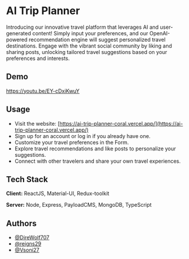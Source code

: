 # AI Trip Planner

Introducing our innovative travel platform that leverages AI and user-generated content! Simply input your preferences, and our OpenAI-powered recommendation engine will suggest personalized travel destinations. Engage with the vibrant social community by liking and sharing posts, unlocking tailored travel suggestions based on your preferences and interests.


## Demo

https://youtu.be/EY-cDxiKwuY
## Usage

- Visit the website: [https://ai-trip-planner-coral.vercel.app/](https://ai-trip-planner-coral.vercel.app/)
- Sign up for an account or log in if you already have one.
- Customize your travel preferences in the Form.
- Explore travel recommendations and like posts to personalize your suggestions.
- Connect with other travelers and share your own travel experiences.



## Tech Stack
**Client:** ReactJS, Material-UI, Redux-toolkit

**Server:** Node, Express, PayloadCMS, MongoDB, TypeScript


## Authors

- [@DireWolf707](https://github.com/DireWolf707)
- [@reigns29](https://github.com/reigns29)
- [@Vsoni27](https://github.com/Vsoni27)

